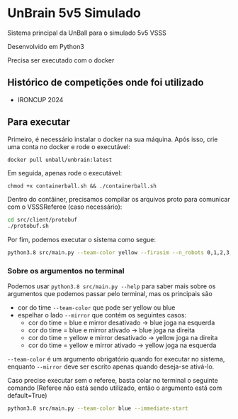 # UnBrain 5v5 Simulado

Sistema principal da UnBall para o simulado 5v5 VSSS

Desenvolvido em Python3

Precisa ser executado com o docker

## Histórico de competições onde foi utilizado

- IRONCUP 2024

## Para executar

Primeiro, é necessário instalar o docker na sua máquina. Após isso, crie uma conta no docker e rode o executável:
```
docker pull unball/unbrain:latest
```


Em seguida, apenas rode o executável:
```
chmod +x containerball.sh && ./containerball.sh
```

Dentro do contâiner, precisamos compilar os arquivos proto para comunicar com o
VSSSReferee (caso necessário):

```bash
cd src/client/protobuf
./protobuf.sh
```

Por fim, podemos executar o sistema como segue:

```bash
python3.8 src/main.py --team-color yellow --firasim --n_robots 0,1,2,3,4
```

### Sobre os argumentos no terminal

Podemos usar `python3.8 src/main.py --help` para saber mais sobre os argumentos que podemos
passar pelo terminal, mas os principais são

- cor do time `--team-color` que pode ser yellow ou blue
- espelhar o lado `--mirror` que contém os seguintes casos:
    - cor do time = blue e mirror desativado -> blue joga na esquerda
    - cor do time = blue e mirror ativado -> blue joga na direita
    - cor do time = yellow e mirror desativado -> yellow joga na direita
    - cor do time = yellow e mirror ativado -> yellow joga na esquerda

`--team-color` é um argumento obrigatório quando for executar no sistema, enquanto `--mirror` deve ser escrito apenas quando deseja-se ativá-lo.

Caso precise executar sem o referee, basta colar no terminal o seguinte comando
(Referee não está sendo utilizado, então o argumento está com default=True)

```bash
python3.8 src/main.py --team-color blue --immediate-start
```